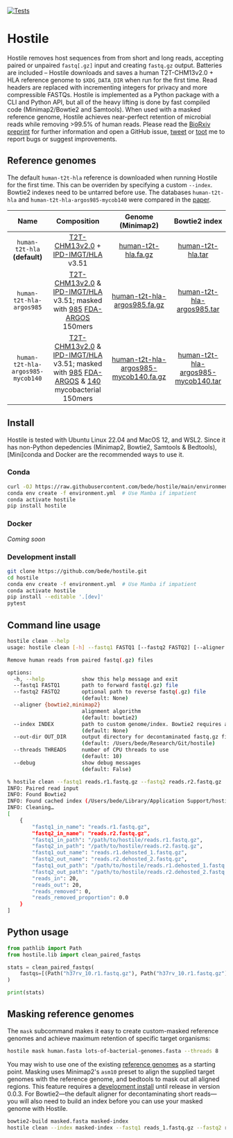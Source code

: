 [![Tests](https://github.com/bede/hostile/actions/workflows/test.yml/badge.svg)](https://github.com/bede/hostile/actions/workflows/test.yml)

# Hostile

Hostile removes host sequences from from short and long reads, accepting paired or unpaired `fastq[.gz]` input and creating `fastq.gz` output. Batteries are included – Hostile downloads and saves a human T2T-CHM13v2.0 + HLA reference genome to `$XDG_DATA_DIR` when run for the first time. Read headers are replaced with incrementing integers for privacy and more compressible FASTQs. Hostile is implemented as a Python package with a CLI and Python API, but all of the heavy lifting is done by fast compiled code (Minimap2/Bowtie2 and Samtools). When used with a masked reference genome, Hostile achieves near-perfect retention of microbial reads while removing >99.5% of human reads. Please read the [BioRxiv preprint](https://www.biorxiv.org/content/10.1101/2023.07.04.547735) for further information and open a GitHub issue, [tweet](https://twitter.com/beconsta) or [toot](https://mstdn.science/@bede) me to report bugs or suggest improvements.



## Reference genomes

The default `human-t2t-hla` reference is downloaded when running Hostile for the first time. This can be overriden by specifying a custom `--index`. Bowtie2 indexes need to be untarred before use. The databases `human-t2t-hla` and `human-t2t-hla-argos985-mycob140`  were compared in the [paper](https://www.biorxiv.org/content/10.1101/2023.07.04.547735).

|               Name                |                         Composition                          |                      Genome (Minimap2)                       |                        Bowtie2 index                         |
| :-------------------------------: | :----------------------------------------------------------: | :----------------------------------------------------------: | :----------------------------------------------------------: |
|   `human-t2t-hla` **(default)**   | [T2T-CHM13v2.0](https://www.ncbi.nlm.nih.gov/assembly/11828891) + [IPD-IMGT/HLA](https://www.ebi.ac.uk/ipd/imgt/hla/) v3.51 | [human-t2t-hla.fa.gz](https://objectstorage.uk-london-1.oraclecloud.com/n/lrbvkel2wjot/b/human-genome-bucket/o/human-t2t-hla.fa.gz) | [human-t2t-hla.tar](https://objectstorage.uk-london-1.oraclecloud.com/n/lrbvkel2wjot/b/human-genome-bucket/o/human-t2t-hla.tar) |
|     `human-t2t-hla-argos985`      | [T2T-CHM13v2.0](https://www.ncbi.nlm.nih.gov/assembly/11828891) & [IPD-IMGT/HLA](https://www.ebi.ac.uk/ipd/imgt/hla/) v3.51; masked with [985](https://github.com/bede/hostile/blob/main/paper/supplementary-table-2.tsv) [FDA-ARGOS](https://www.ncbi.nlm.nih.gov/bioproject/231221) 150mers | [human-t2t-hla-argos985.fa.gz](https://objectstorage.uk-london-1.oraclecloud.com/n/lrbvkel2wjot/b/human-genome-bucket/o/human-t2t-hla-argos985.fa.gz) | [human-t2t-hla-argos985.tar](https://objectstorage.uk-london-1.oraclecloud.com/n/lrbvkel2wjot/b/human-genome-bucket/o/human-t2t-hla-argos985.tar) |
| `human-t2t-hla-argos985-mycob140` | [T2T-CHM13v2.0](https://www.ncbi.nlm.nih.gov/assembly/11828891) & [IPD-IMGT/HLA](https://www.ebi.ac.uk/ipd/imgt/hla/) v3.51; masked with [985](https://github.com/bede/hostile/blob/main/paper/supplementary-table-2.tsv) [FDA-ARGOS](https://www.ncbi.nlm.nih.gov/bioproject/231221) & [140](https://github.com/bede/hostile/blob/main/paper/supplementary-table-2.tsv) mycobacterial 150mers | [human-t2t-hla-argos985-mycob140.fa.gz](https://objectstorage.uk-london-1.oraclecloud.com/n/lrbvkel2wjot/b/human-genome-bucket/o/human-t2t-hla-argos985-mycob140.fa.gz) | [human-t2t-hla-argos985-mycob140.tar](https://objectstorage.uk-london-1.oraclecloud.com/n/lrbvkel2wjot/b/human-genome-bucket/o/human-t2t-hla-argos985-mycob140.tar) |



## Install

Hostile is tested with Ubuntu Linux 22.04 and MacOS 12, and WSL2. Since it has non-Python depedencies (Minimap2, Bowtie2, Samtools & Bedtools), [Mini]conda and Docker are the recommended ways to use it.

### Conda

```bash
curl -OJ https://raw.githubusercontent.com/bede/hostile/main/environment.yml
conda env create -f environment.yml  # Use Mamba if impatient
conda activate hostile
pip install hostile
```



### Docker

*Coming soon*



### Development install

```bash
git clone https://github.com/bede/hostile.git
cd hostile
conda env create -f environment.yml  # Use Mamba if impatient
conda activate hostile
pip install --editable '.[dev]'
pytest
```




## Command line usage

```bash
hostile clean --help
usage: hostile clean [-h] --fastq1 FASTQ1 [--fastq2 FASTQ2] [--aligner {bowtie2,minimap2}] [--index INDEX] [--out-dir OUT_DIR] [--threads THREADS] [--debug]

Remove human reads from paired fastq(.gz) files

options:
  -h, --help            show this help message and exit
  --fastq1 FASTQ1       path to forward fastq(.gz) file
  --fastq2 FASTQ2       optional path to reverse fastq(.gz) file
                        (default: None)
  --aligner {bowtie2,minimap2}
                        alignment algorithm
                        (default: bowtie2)
  --index INDEX         path to custom genome/index. Bowtie2 requires an index given without the .bt2 extension
                        (default: None)
  --out-dir OUT_DIR     output directory for decontaminated fastq.gz files
                        (default: /Users/bede/Research/Git/hostile)
  --threads THREADS     number of CPU threads to use
                        (default: 10)
  --debug               show debug messages
                        (default: False)
```


```bash
% hostile clean --fastq1 reads.r1.fastq.gz --fastq2 reads.r2.fastq.gz
INFO: Paired read input
INFO: Found Bowtie2
INFO: Found cached index (/Users/bede/Library/Application Support/hostile/human-t2t-hla)
INFO: Cleaning…
[
    {
        "fastq1_in_name": "reads.r1.fastq.gz",
        "fastq2_in_name": "reads.r2.fastq.gz",
        "fastq1_in_path": "/path/to/hostile/reads.r1.fastq.gz",
        "fastq2_in_path": "/path/to/hostile/reads.r2.fastq.gz",
        "fastq1_out_name": "reads.r1.dehosted_1.fastq.gz",
        "fastq2_out_name": "reads.r2.dehosted_2.fastq.gz",
        "fastq1_out_path": "/path/to/hostile/reads.r1.dehosted_1.fastq.gz",
        "fastq2_out_path": "/path/to/hostile/reads.r2.dehosted_2.fastq.gz",
        "reads_in": 20,
        "reads_out": 20,
        "reads_removed": 0,
        "reads_removed_proportion": 0.0
    }
]
```



## Python usage

```python
from pathlib import Path
from hostile.lib import clean_paired_fastqs

stats = clean_paired_fastqs(
    fastqs=[(Path("h37rv_10.r1.fastq.gz"), Path("h37rv_10.r1.fastq.gz"))]
)

print(stats)
```



## Masking reference genomes

The `mask` subcommand makes it easy to create custom-masked reference genomes and achieve maximum retention of specific target organisms:
```bash
hostile mask human.fasta lots-of-bacterial-genomes.fasta --threads 8
```
You may wish to use one of the existing [reference genomes](#reference-genomes) as a starting point. Masking uses Minimap2's `asm10` preset to align the supplied target genomes with the reference genome, and bedtools to mask out all aligned regions. This feature requires a [development install](#development-install) until release in version 0.0.3. For Bowtie2—the default aligner for decontaminating short reads—you will also need to build an index before you can use your masked genome with Hostile.
```bash
bowtie2-build masked.fasta masked-index
hostile clean --index masked-index --fastq1 reads_1.fastq.gz --fastq2 reads_2.fastq.gz
```
